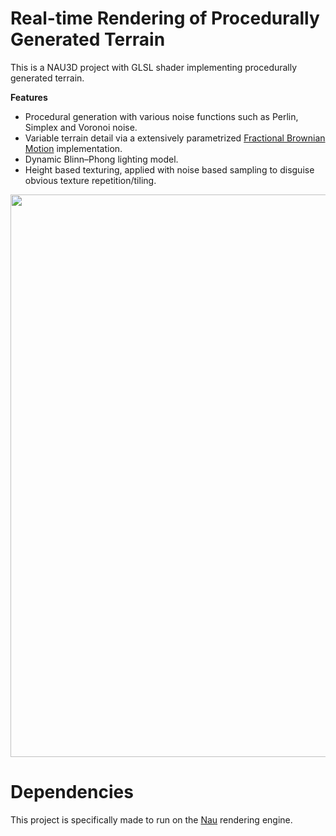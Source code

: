# Real-time Rendering of Procedurally Generated Terrain

This is a NAU3D project with GLSL shader implementing procedurally generated terrain.

**Features**

- Procedural generation with various noise functions such as Perlin, Simplex and Voronoi noise.
- Variable terrain detail via a extensively parametrized [Fractional Brownian Motion](https://en.wikipedia.org/wiki/Fractional_Brownian_motion) implementation.
- Dynamic Blinn–Phong lighting model.
- Height based texturing, applied with noise based sampling to disguise obvious texture repetition/tiling.

<p align="center">
    <img src="imgs/ExampleProcedural.gif" width="900" />
</p>

Dependencies
====

This project is specifically made to run on the [Nau](https://github.com/Nau3D/nau) rendering engine.
